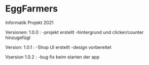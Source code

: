# EggFarmers
Informatik Projekt 2021


Versionen: 1.0.0 :
-projekt erstellt
-hintergrund und clicker/counter hinzugefügt

Version: 1.0.1 :
-Shop UI erstellt
-design vorbereitet

Vsersion 1.0.2 :
-bug fix beim starten der app

